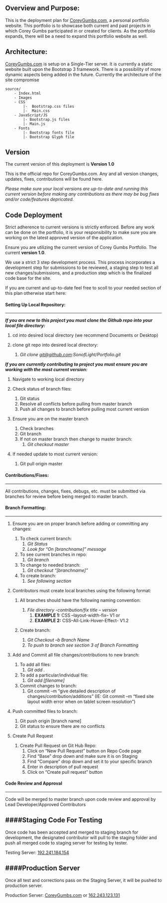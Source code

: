 ## Overview and Purpose:

This is the deployment plan for [CoreyGumbs.com](http://www.CoreyGumbs.com), a personal portfolio website.  This portfolio is to showcase both current and past projects in which Corey Gumbs participated in or created for clients. As the portfolio expands, there will be a need to expand this portfolio website as well.

## Architecture:

 [CoreyGumbs.com](http://www.CoreyGumbs.com) is setup on a Single-Tier server. 
 It is currently a static website built upon the Bootstrap 3 framework. There is a possibility of more dynamic aspects being added in the future. Currently the architecture of the site compromise
 
    source/
        - Index.html
        - Images
        - CSS
            |-  Bootstrap.css files
            |-  Main.css
        - JavaScript/JS
            |- Bootstrap.js files
            |- Main.js
        - Fonts 
            |- Bootstrap fonts file
            |- Bootstrap Glyph file


## Version

The current version of this deployment is **Version 1.0**

This is the official repo for CoreyGumbs.com. Any and all version changes, updates, fixes, contributions will be found here. 

*Please make sure your local versions are up-to-date and running this current version before making any contributions as there may be bug fixes and/or code/features depricated.*

## Code Deployment

Strict adherence to current versions is strictly enforced. Before any work can be done on the portfolio, it is your responsibility to make sure you are working on the latest approved version of the application. 

Ensure you are utilizing the current version of Corey Gumbs Portfolio. The current **version 1.0**. 

We use a strict 3 step development process. This process incorporates a development step for submissions to be reviewed, a staging step to test all new changes/submissions, and a production step which is the finalized code base for the site. 

If you are current and up-to-date feel free to scoll to your needed section of this plan otherwise start here:


#### Setting Up Local Repository:
---

**_If you are new to this project you must clone the Github repo into your local file directory:_**

1. cd into desired local directory (we recommend Documents or Desktop)

2. clone git repo into desired local directory:
    1. _Git clone git@github.com:SonofLight/Portfolio.git_

**_If you are currently contributing to project you must ensure you are working with the most current version:_**

1. Navigate to working local directory

2. Check status of branch files:
    1. Git status
    2. Resolve all conflicts before pulling from master branch
    3. Push all changes to branch before pulling most current version
    
3. Ensure you are on the master branch
    1. Check branches
    2. Git branch
    3. If not on master branch then change to master branch:
        1. _Git checkout master_

4. If needed update to most current version:
    1. Git pull origin master


#### Contributions/Fixes:
---

All contributions, changes, fixes, debugs, etc. must be submitted via branches for review before being merged to master branch. 


#### Branch Formatting:
---

1.  Ensure you are on proper branch before adding or committing any changes:
    1.  To check current branch:
        1.  _Git Status_
        2.  _Look for “On [branchname]” message_
    2. To see current branches in repo:
        1. _Git branch_
    3. To change to needed branch:
        1. _Git checkout “[branchname]”_ 
    4. To create branch:
        1. _See following section_
    
2.  Contributors must create local branches using the following format:
    1.  All branches should have the following naming convention:
        1.  _File directory -contribution/fix title – version_
            1. **EXAMPLE 1:**  CSS –layout-width-fix– V1 or 
            2. **EXAMPLE 2:** CSS–All-Link-Hover-Effect- V1.2
    
    2.  Create branch:
        1.  _Git Checkout –b Branch Name_
        2. _To push to branch see section 3 of Branch Formatting_
        
3.  Add and Commit all file changes/contributions to new branch:
    1.  To add all files:
        1.  _Git add ._
    2.  To add a particular/individual file:
        1.  _Git add [filename]_
    3.  Commit changes to branch:
        1.  Git commit –m “give detailed description of changes/contribution/additions”   (IE: Git commit –m “fixed site layout width error when on tablet screen resolution”)
    
4.  Push committed files to branch:
    1.  Git push origin [branch name]
    2.  Git status to ensure there are no conflicts
    
5.  Create Pull Request
    1.  Create Pull Request on Git Hub Repo:
        1. Click on “New Pull Request” button on Repo Code page
        2. Find “Base” drop down and make sure it is on Staging
        3. Find “Compare” drop down and set it to your specific branch
        4. Enter in description of pull request 
        5. Click on “Create pull request” button


#### Code Review and Approval
---
Code will be merged to master branch upon code review and approval by Lead Developer/Approved Contributors

####Staging Code For Testing
---

Once code has been accepted and merged to staging branch for development, the designated contributor will pull to the staging folder and push all merged code to staging server for testing by tester. 

Testing Server: [192.241.184.154](http://192.241.184.154)

####Production Server
--- 
Once all test and corrections pass on the Staging Server, it will be pushed to production server.

Production Server:  [CoreyGumbs.com](http://www.CoreyGumbs.com) or [162.243.123.131](http://162.243.123.131)




